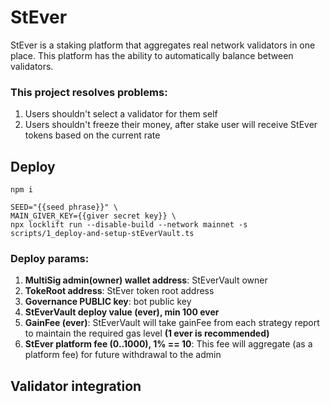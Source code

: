 # StEver

StEver is a staking platform that aggregates real network validators in one place. This platform
has the ability to automatically balance between validators.

### This project resolves problems:
1. Users shouldn't select a validator for them self
2. Users shouldn't freeze their money, after stake user will receive StEver tokens based on the current rate

 
## Deploy
```shell
npm i
```
```shell
SEED="{{seed phrase}}" \
MAIN_GIVER_KEY={{giver secret key}} \
npx locklift run --disable-build --network mainnet -s scripts/1_deploy-and-setup-stEverVault.ts
```
### Deploy params:
1. **MultiSig admin(owner) wallet address**: StEverVault owner
2. **TokeRoot address**: StEver token root address
2. **Governance PUBLIC key**: bot public key
3. **StEverVault deploy value (ever), min 100 ever**
4. **GainFee (ever)**: StEverVault will take gainFee from each strategy report to maintain the required gas level **(1 ever is recommended)**
5. **StEver platform fee (0..1000), 1% == 10**: This fee will aggregate (as a platform fee) for future withdrawal to the admin

## Validator integration


